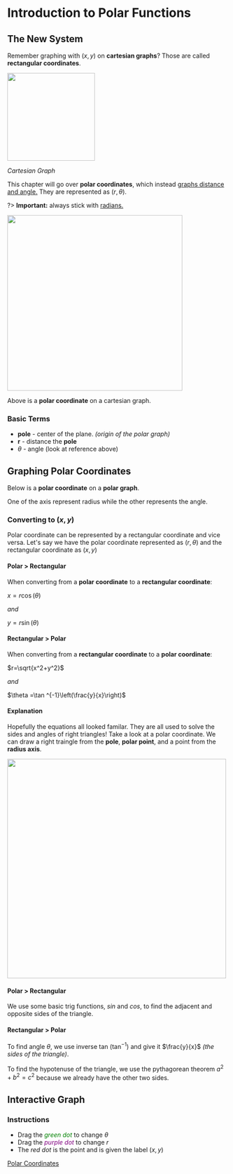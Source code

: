 # Introduction to Polar Functions
## The New System
Remember graphing with $(x,y)$ on **cartesian graphs**? Those are called **rectangular coordinates**.

<img src="chapter-11/media/carte.jpg" width="200">

*Cartesian Graph*

This chapter will go over **polar coordinates**, which instead <u>graphs distance and angle.</u>
They are represented as $(r, \theta)$.

?> **Important:** always stick with <u>radians.</u>

<img src="chapter-11/media/polar.gif" width="400">

Above is a **polar coordinate** on a cartesian graph.

### Basic Terms
* **pole** - center of the plane. *(origin of the polar graph)*
* **r** - distance the **pole**
* $\theta$ - angle (look at reference above)

## Graphing Polar Coordinates
Below is a **polar coordinate** on a **polar graph**.

One of the axis represent radius while the other represents the angle.

### Converting to $(x,y)$
Polar coordinate can be represented by a rectangular coordinate and vice versa.
Let's say we have the polar coordinate represented as $(r, \theta)$ and the rectangular coordinate as $(x, y)$

<!-- tabs:start -->
#### **Polar > Rectangular**
When converting from a **polar coordinate** to a **rectangular coordinate**:

$x=r\cos\left(\theta\right)$

*and*

$y=r\sin\left(\theta\right)$

#### **Rectangular > Polar**
When converting from a **rectangular coordinate** to a **polar coordinate**:

$r=\sqrt{x^2+y^2}$

*and*

$\theta =\tan ^{-1}\left(\frac{y}{x}\right)$

#### **Explanation**
Hopefully the equations all looked familar. They are all used to solve the sides and angles of right triangles! Take a look at a polar coordinate. 
We can draw a right traingle from the **pole**, **polar point**, and a point from the **radius axis**.

<img src="chapter-11/media/polar-tri.png" width="500">

#### Polar > Rectangular
We use some basic trig functions, $sin$ and $cos$, to find the adjacent and opposite sides of the triangle.

#### Rectangular > Polar

To find angle $\theta$, we use inverse tan ($\tan ^{-1}$) and give it $\frac{y}{x}$ *(the sides of the triangle)*.

To find the hypotenuse of the triangle, we use the pythagorean theorem $a^2 + b^2 = c^2$ because we already have the other two sides. 

<!-- tabs:end -->

## Interactive Graph
### Instructions
* Drag the *<span style="color:green">green dot</span>* to change $\theta$
* Drag the *<span style="color:purple">purple dot</span>* to change $r$
* The *red dot* is the point and is given the label $(x,y)$

[Polar Coordinates](https://www.desmos.com/calculator/lxix3dbejm?embed ':include :type=iframe')